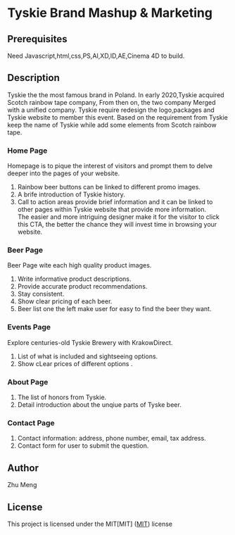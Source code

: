 # Tyskie Brand Mashup &amp; Marketing


## Prerequisites
Need Javascript,html,css,PS,AI,XD,ID,AE,Cinema 4D to build.

## Description
Tyskie the the most famous brand in Poland. In early 2020,Tyskie acquired Scotch rainbow tape company, From then on, the two company Merged with a unified company. Tyskie require redesign the logo,packages and Tyskie website to member this event. Based on the requirement from Tyskie  keep the name of Tyskie while add some elements from Scotch rainbow tape.

### Home Page
Homepage is to pique the interest of visitors and prompt them to delve deeper into the pages of your website.</br>
1. Rainbow beer buttons can be linked to different promo images.</br>
2. A brife introduction of Tyskie history.</br>
3. Call to action areas provide brief information and it can be linked to other pages within Tyskie website that provide more information.</br>
The easier and more intriguing designer make it for the visitor to click this CTA, the better the chance they will invest time in browsing your website.
### Beer Page
Beer Page wite each high quality product images.</br> 
1. Write informative product descriptions.</br>
2. Provide accurate product recommendations.</br>
3. Stay consistent.</br>
4. Show clear pricing of each beer. </br>
5. Beer list one the left make user for easy to find the beer they want.
### Events Page
Explore centuries-old Tyskie Brewery with KrakowDirect. </br> 
1. List of what is included and sightseeing options.  </br> 
2. Show cLear prices of different options .</br> 
### About Page
1. The list of honors from Tyskie.</br> 
2. Detail introduction about the unqiue parts of Tyske beer.</br> 
### Contact Page
1. Contact information: address, phone number, email, tax address.</br>
2. Contact form for user to submit the question.</br> 


## Author
Zhu Meng

## License
This project is licensed under the MIT[MIT]
([MIT](https://choosealicense.com/licenses/mit/)) license

